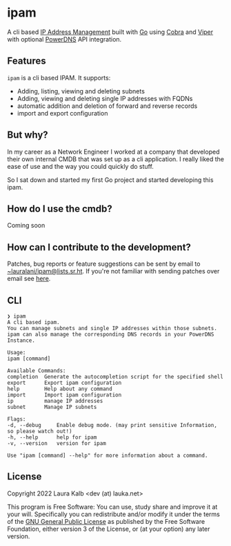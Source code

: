 # ipam
A cli based [IP Address Management](https://en.wikipedia.org/wiki/IP_address_management)
built with [Go](https://go.dev/) using [Cobra](https://cobra.dev/) and
[Viper](https://github.com/spf13/viper) with optional [PowerDNS](https://www.powerdns.com/auth.html)
API integration.

## Features
`ipam` is a cli based IPAM. It supports:
- Adding, listing, viewing and deleting subnets
- Adding, viewing and deleting single IP addresses with FQDNs
- automatic addition and deletion of forward and reverse records
- import and export configuration

## But why?
In my career as a Network Engineer I worked at a company that developed their own internal CMDB
that was set up as a cli application. I really liked the ease of use and the way you could
quickly do stuff.

So I sat down and started my first Go project and started developing this ipam.

## How do I use the cmdb?
Coming soon

## How can I contribute to the development?
Patches, bug reports or feature suggestions can be sent by email to
[~lauralani/ipam@lists.sr.ht](mailto:~lauralani/ipam@lists.sr.ht). If you're
not familiar with sending patches over email see
[here](https://git-send-email.io/).

## CLI
```
❯ ipam
A cli based ipam.
You can manage subnets and single IP addresses within those subnets.
ipam can also manage the corresponding DNS records in your PowerDNS Instance.

Usage:
ipam [command]

Available Commands:
completion  Generate the autocompletion script for the specified shell
export      Export ipam configuration
help        Help about any command
import      Import ipam configuration
ip          manage IP addresses
subnet      Manage IP subnets

Flags:
-d, --debug     Enable debug mode. (may print sensitive Information, so please watch out!)
-h, --help      help for ipam
-v, --version   version for ipam

Use "ipam [command] --help" for more information about a command.
```

## License
Copyright 2022 Laura Kalb <dev (at) lauka.net>

This program is Free Software: You can use, study share and improve it at your
will. Specifically you can redistribute and/or modify it under the terms of the
[GNU General Public License](https://www.gnu.org/licenses/gpl.html) as
published by the Free Software Foundation, either version 3 of the License, or
(at your option) any later version.
